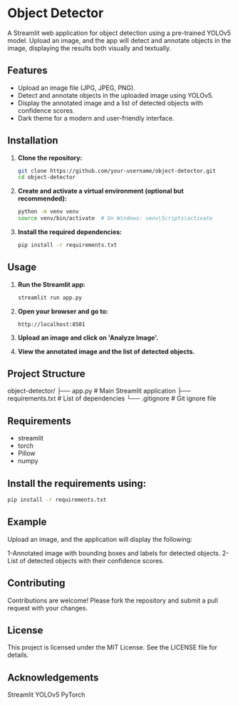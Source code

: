 # Object Detector

A Streamlit web application for object detection using a pre-trained YOLOv5 model. Upload an image, and the app will detect and annotate objects in the image, displaying the results both visually and textually.

## Features

- Upload an image file (JPG, JPEG, PNG).
- Detect and annotate objects in the uploaded image using YOLOv5.
- Display the annotated image and a list of detected objects with confidence scores.
- Dark theme for a modern and user-friendly interface.



## Installation

1. **Clone the repository:**
    ```sh
    git clone https://github.com/your-username/object-detector.git
    cd object-detector
    ```

2. **Create and activate a virtual environment (optional but recommended):**
    ```sh
    python -m venv venv
    source venv/bin/activate  # On Windows: venv\Scripts\activate
    ```

3. **Install the required dependencies:**
    ```sh
    pip install -r requirements.txt
    ```

## Usage

1. **Run the Streamlit app:**
    ```sh
    streamlit run app.py
    ```

2. **Open your browser and go to:**
    ```
    http://localhost:8501
    ```

3. **Upload an image and click on 'Analyze Image'.**

4. **View the annotated image and the list of detected objects.**

## Project Structure

object-detector/
├── app.py # Main Streamlit application
├── requirements.txt # List of dependencies
└── .gitignore # Git ignore file

## Requirements

- streamlit
- torch
- Pillow
- numpy

## Install the requirements using:
```sh
pip install -r requirements.txt
```
## Example
Upload an image, and the application will display the following:

1-Annotated image with bounding boxes and labels for detected objects.
2-List of detected objects with their confidence scores.

## Contributing
Contributions are welcome! Please fork the repository and submit a pull request with your changes.

## License
This project is licensed under the MIT License. See the LICENSE file for details.

## Acknowledgements
Streamlit
YOLOv5
PyTorch
